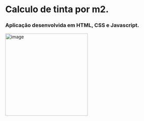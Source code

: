 # Calculo de tinta por m2.
### Aplicação desenvolvida em HTML, CSS e Javascript.

<img width="259" alt="image" src="https://user-images.githubusercontent.com/101942554/188725639-7489f173-5c7e-41de-b75d-a5305d45ea8f.png">

